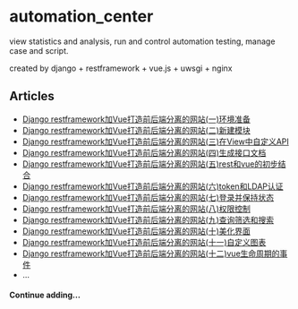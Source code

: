 # automation_center
view statistics and analysis, run and control automation testing, manage case and script.

created by django + restframework + vue.js + uwsgi + nginx

## Articles
* [Django restframework加Vue打造前后端分离的网站(一)环境准备](https://www.byincd.com/bobjiang/article-0193/)
* [Django restframework加Vue打造前后端分离的网站(二)新建模块](https://www.byincd.com/bobjiang/article-0194/)
* [Django restframework加Vue打造前后端分离的网站(三)在View中自定义API](https://www.byincd.com/bobjiang/article-0195/)
* [Django restframework加Vue打造前后端分离的网站(四)生成接口文档](https://www.byincd.com/bobjiang/article-0196/)
* [Django restframework加Vue打造前后端分离的网站(五)rest和vue的初步结合](https://www.byincd.com/bobjiang/article-0198/)
* [Django restframework加Vue打造前后端分离的网站(六)token和LDAP认证](https://www.byincd.com/bobjiang/article-0199/)
* [Django restframework加Vue打造前后端分离的网站(七)登录并保持状态](https://www.byincd.com/bobjiang/article-01102/)
* [Django restframework加Vue打造前后端分离的网站(八)权限控制](https://www.byincd.com/bobjiang/article-01104/)
* [Django restframework加Vue打造前后端分离的网站(九)查询筛选和搜索](https://www.byincd.com/bobjiang/article-01106/)
* [Django restframework加Vue打造前后端分离的网站(十)美化界面](https://www.byincd.com/bobjiang/article-01108/)
* [Django restframework加Vue打造前后端分离的网站(十一)自定义图表](https://www.byincd.com/bobjiang/article-01110/)
* [Django restframework加Vue打造前后端分离的网站(十二)vue生命周期的事件](https://www.byincd.com/bobjiang/article-01112/)
* ...


#### Continue adding...